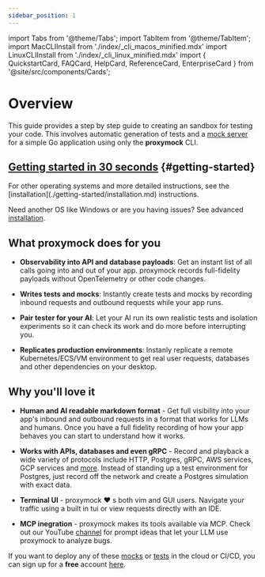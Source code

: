 ```yaml
---
sidebar_position: 1
---
```

import Tabs from '@theme/Tabs';
import TabItem from '@theme/TabItem';
import MacCLIInstall from './index/\_cli_macos_minified.mdx'
import LinuxCLIInstall from './index/\_cli_linux_minified.mdx'
import { 
  QuickstartCard, 
  FAQCard, 
  HelpCard, 
  ReferenceCard, 
  EnterpriseCard 
} from '@site/src/components/Cards';

# Overview

This guide provides a step by step guide to creating an sandbox for testing your code. This involves automatic generation of tests and a [mock server](reference/glossary.md#mock-server) for a simple Go application using only the **proxymock** CLI.

## [Getting started in 30 seconds](./getting-started/quickstart-cli.md) {#getting-started}

<Tabs>
  <TabItem value="mac" label="macOS">
    <MacCLIInstall />
  </TabItem>
  <TabItem value="linux" label="Linux">
    <LinuxCLIInstall />
  </TabItem>
  <TabItem value="binary" label="Other (Detailed)">
    For other operating systems and more detailed instructions, see the [installation](./getting-started/installation.md) instructions.
  </TabItem>
</Tabs>

Need another OS like Windows or are you having issues? See advanced [installation](./getting-started/installation.md).

## What proxymock does for you

- **Observability into API and database payloads**: Get an instant list of all calls going into and out of your app. proxymock records full-fidelity payloads without OpenTelemetry or other code changes.

- **Writes tests and mocks**: Instantly create tests and mocks by recording inbound requests and outbound requests while your app runs.

- **Pair tester for your AI**: Let your AI run its own realistic tests and isolation experiments so it can check its work and do more before interrupting you.

- **Replicates production environments**: Instanly replicate a remote Kubernetes/ECS/VM environment to get real user requests, databases and other dependencies on your desktop.

## Why you'll love it

- **Human and AI readable markdown format** - Get full visibility into your app's inbound and outbound requests in a format that works for LLMs and humans. Once you have a full fidelity recording of how your app behaves you can start to understand how it works.

- **Works with APIs, databases and even gRPC** - Record and playback a wide variety of protocols include HTTP, Postgres, gRPC, AWS services, GCP services and [more](../reference/technology-support.md). Instead of standing up a test environment for Postgres, just record off the network and create a Postgres simulation with exact data.

- **Terminal UI** - proxymock :heart: s both vim and GUI users. Navigate your traffic using a built in tui or view requests directly with an IDE.

- **MCP inegration** - proxymock makes its tools available via MCP. Check out our YouTube [channel](https://www.youtube.com/@speedscale) for prompt ideas that let your LLM use proxymock to analyze bugs.

If you want to deploy any of these [mocks](/reference/glossary.md#mock) or [tests](/reference/glossary.md#test) in the cloud or CI/CD, you can sign up for a **free** account [here](https://app.speedscale.com/signup).

<div style={{ display: 'grid', gridTemplateColumns: 'repeat(auto-fit, minmax(300px, 1fr))', gap: '1rem', marginTop: '2rem' }}>
  <QuickstartCard />
  <FAQCard />
  <HelpCard />
  <ReferenceCard />
  <EnterpriseCard />
</div> 